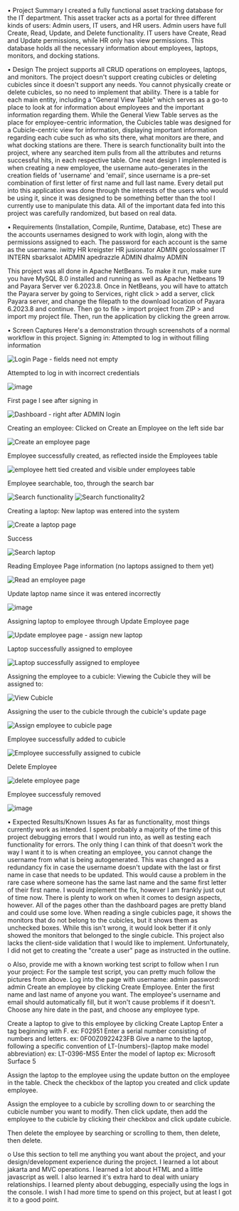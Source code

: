 • Project Summary 
I created a fully functional asset tracking database for the IT department. This asset tracker acts as a portal for three different kinds of users: Admin users, IT users, and HR users. 
Admin users have full Create, Read, Update, and Delete functionality. IT users have Create, Read and Update permissions, while HR only has view permissions.
This database holds all the necessary information about employees, laptops, monitors, and docking stations.

• Design 
The project supports all CRUD operations on employees, laptops, and monitors. The project doesn't support creating cubicles or deleting cubicles since it doesn't support any needs.
You cannot physically create or delete cubicles, so no need to implement that ability.
There is a table for each main entity, including a "General View Table" which serves as a go-to place to look at for information about employees and the important information regarding them.
While the General View Table serves as the place for employee-centric information, the Cubicles table was designed for a Cubicle-centric view for information, displaying important information regarding each cube such as who sits there, what monitors are there, and what docking stations are there.
There is search functionality built into the project, where any searched item pulls from all the attributes and returns successful hits, in each respective table.
One neat design I implemented is when creating a new employee, the username auto-generates in the creation fields of 'username' and 'email', since username is a pre-set combination of first letter of first name and full last name.
Every detail put into this application was done through the interests of the users who would be using it, since it was designed to be something better than the tool I currently use to manipulate this data.
All of the important data fed into this project was carefully randomized, but based on real data.

• Requirements (Installation, Compile, Runtime, Database, etc) 
These are the accounts usernames designed to work with login, along with the permissions assigned to each. The password for each account is the same as the username.
iwitty HR
kreigster HR
jusionator ADMIN
gcolossalmer IT INTERN
sbarksalot ADMIN
apedrazzle ADMIN
dhalmy ADMIN

This project was all done in Apache NetBeans. To make it run, make sure you have MySQL 8.0 installed and running as well as Apache Netbeans 19 and Payara Server ver 6.2023.8.
Once in NetBeans, you will have to attatch the Payara server by going to Services, right click > add a server, click Payara server, and change the filepath to the download location of Payara 6.2023.8 and continue.
Then go to file > import project from ZIP > and import my project file.
Then, run the application by clicking the green arrow.

• Screen Captures 
Here's a demonstration through screenshots of a normal workflow in this project.
Signing in: 
Attempted to log in without filling information

![Login Page - fields need not empty](https://github.com/itmd4515/itmd4515-f23-fp-dhalmy/assets/91496056/1de51a7e-b0f3-498b-b7b5-5141e1eea592)

Attempted to log in with incorrect credentials

![image](https://github.com/itmd4515/itmd4515-f23-fp-dhalmy/assets/91496056/b716196d-5308-4abd-b39b-a1626f37f632)

First page I see after signing in

![Dashboard - right after ADMIN login](https://github.com/itmd4515/itmd4515-f23-fp-dhalmy/assets/91496056/0ee28ae5-6e64-40ac-af13-de2589f98cd5)



Creating an employee:
Clicked on Create an Employee on the left side bar

![Create an employee page](https://github.com/itmd4515/itmd4515-f23-fp-dhalmy/assets/91496056/466c415f-5ed2-4b42-939e-5af98f1bd8b1)

Employee successfully created, as reflected inside the Employees table

![employee hett tied created and visible under employees table](https://github.com/itmd4515/itmd4515-f23-fp-dhalmy/assets/91496056/5d4e5441-cf42-461a-ac44-1d45c0bfbd78)

Employee searchable, too, through the search bar

![Search functionality](https://github.com/itmd4515/itmd4515-f23-fp-dhalmy/assets/91496056/4b60203d-abb3-478d-a345-9f13fc0d4037)
![Search functionality2](https://github.com/itmd4515/itmd4515-f23-fp-dhalmy/assets/91496056/6adac142-0813-4431-9ebf-29a77d9abb8a)

Creating a laptop:
New laptop was entered into the system

![Create a laptop page](https://github.com/itmd4515/itmd4515-f23-fp-dhalmy/assets/91496056/e74f3469-1021-4bd1-ad58-7886d88171eb)

Success

![Search laptop](https://github.com/itmd4515/itmd4515-f23-fp-dhalmy/assets/91496056/c8875839-9743-4256-b3a8-e021c84587b7)

Reading Employee Page information (no laptops assigned to them yet)

![Read an employee page](https://github.com/itmd4515/itmd4515-f23-fp-dhalmy/assets/91496056/64d18e9e-53cf-49e8-bf84-63411dd35438)


Update laptop name since it was entered incorrectly

![image](https://github.com/itmd4515/itmd4515-f23-fp-dhalmy/assets/91496056/e6967c05-d9bb-48a0-bac0-d666517031d5)



Assigning laptop to employee through Update Employee page

![Update employee page - assign new laptop](https://github.com/itmd4515/itmd4515-f23-fp-dhalmy/assets/91496056/b5ff52a9-7400-44bd-9f00-4a471b1334bf)

Laptop successfully assigned to employee

![Laptop successfully assigned to employee](https://github.com/itmd4515/itmd4515-f23-fp-dhalmy/assets/91496056/b974fd12-77d4-4a0b-8817-94214a9a0bd1)


Assigning the employee to a cubicle:
Viewing the Cubicle they will be assigned to:

![View Cubicle](https://github.com/itmd4515/itmd4515-f23-fp-dhalmy/assets/91496056/9df72dc9-2115-4f30-b6ed-8174f64c398a)

Assigning the user to the cubicle through the cubicle's update page

![Assign employee to cubicle page](https://github.com/itmd4515/itmd4515-f23-fp-dhalmy/assets/91496056/97d2bb8f-11ac-4857-b8a5-c713971760d4)

Employee successfully added to cubicle

![Employee successfully assigned to cubicle](https://github.com/itmd4515/itmd4515-f23-fp-dhalmy/assets/91496056/0685d76f-3fea-44ab-8708-61c2d360ac3c)

Delete Employee

![delete employee page](https://github.com/itmd4515/itmd4515-f23-fp-dhalmy/assets/91496056/d5b43f00-671d-4838-b4b6-d8fa5e984ab9)

Employee successfuly removed

![image](https://github.com/itmd4515/itmd4515-f23-fp-dhalmy/assets/91496056/45dd1860-6043-4786-a6bf-dba7466b0e4d)





• Expected Results/Known Issues 
As far as functionality, most things currently work as intended. I spent probably a majority of the time of this project debugging errors that I would run into, as well as testing each functionality for errors. The only thing I can think of that doesn't work the way I want it to is when creating an employee, you cannot change the username from what is being autogenerated. This was changed as a redundancy fix in case the username doesn't update with the last or first name in case that needs to be updated. This would cause a problem in the rare case where someone has the same last name and the same first letter of their first name. I would implement the fix, however I am frankly just out of time now.
There is plenty to work on when it comes to design aspects, however. All of the pages other than the dashboard pages are pretty bland and could use some love.
When reading a single cubicles page, it shows the monitors that do not belong to the cubicles, but it shows them as unchecked boxes. While this isn't wrong, it would look better if it only showed the monitors that belonged to the single cubicle.
This project also lacks the client-side validation that I would like to implement.
Unfortunately, I did not get to creating the "create a user" page as instructed in the outline.



o Also, provide me with a known working test script to follow when I run your 
project:
For the sample test script, you can pretty much follow the pictures from above.
Log into the page with username: admin password: admin
Create an employee by clicking Create Employee. Enter the first name and last name of anyone you want. The employee's username and email should automatically fill, but it won't cause problems if it doesn't.
Choose any hire date in the past, and choose any employee type.

Create a laptop to give to this employee by clicking Create Laptop
Enter a tag beginning with F. ex: F02951
Enter a serial number consisting of numbers and letters. ex: 0F00Z0922423FB
Give a name to the laptop, following a specific convention of LT-(numbers)-(laptop make model abbreviation) ex: LT-0396-MS5
Enter the model of laptop ex: Microsoft Surface 5

Assign the laptop to the employee using the update button on the employee in the table.
Check the checkbox of the laptop you created and click update employee. 

Assign the employee to a cubicle by scrolling down to or searching the cubicle number you want to modify. Then click update, then add the employee to the cubicle by clicking their checkbox and click update cubicle.

Then delete the employee by searching or scrolling to them, then delete, then delete.

o Use this section to tell me anything you want about the project, and your 
design/development experience during the project.
I learned a lot about jakarta and MVC operations. I learned a lot about HTML and a little javascript as well. I also learned it's extra hard to deal with uniary relationships.
I learned plenty about debugging, especially using the logs in the console. I wish I had more time to spend on this project, but at least I got it to a good point.
